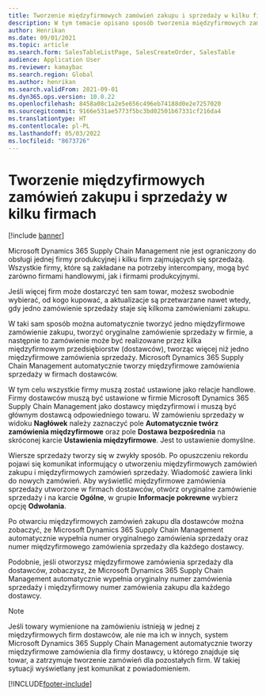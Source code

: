 ```yaml
---
title: Tworzenie międzyfirmowych zamówień zakupu i sprzedaży w kilku firmach
description: W tym temacie opisano sposób tworzenia międzyfirmowych zamówień zakupu lub sprzedaży w kilku firmach
author: Henrikan
ms.date: 09/01/2021
ms.topic: article
ms.search.form: SalesTableListPage, SalesCreateOrder, SalesTable
audience: Application User
ms.reviewer: kamaybac
ms.search.region: Global
ms.author: henrikan
ms.search.validFrom: 2021-09-01
ms.dyn365.ops.version: 10.0.22
ms.openlocfilehash: 8458a08c1a2e5e656c496eb74188d0e2e7257020
ms.sourcegitcommit: 9166e531ae5773f5bc3bd02501b67331cf216da4
ms.translationtype: HT
ms.contentlocale: pl-PL
ms.lasthandoff: 05/03/2022
ms.locfileid: "8673726"
---
```

# <a name="creating-intercompany-purchase-and-sales-orders-in-several-companies"></a>Tworzenie międzyfirmowych zamówień zakupu i sprzedaży w kilku firmach

[!include [banner](../../includes/banner.md)]

Microsoft Dynamics 365 Supply Chain Management nie jest ograniczony do obsługi jednej firmy produkcyjnej i kilku firm zajmujących się sprzedażą. Wszystkie firmy, które są zakładane na potrzeby intercompany, mogą być zarówno firmami handlowymi, jak i firmami produkcyjnymi.

Jeśli więcej firm może dostarczyć ten sam towar, możesz swobodnie wybierać, od kogo kupować, a aktualizacje są przetwarzane nawet wtedy, gdy jedno zamówienie sprzedaży staje się kilkoma zamówieniami zakupu.

W taki sam sposób można automatycznie tworzyć jedno międzyfirmowe zamówienie zakupu, tworzyć oryginalne zamówienie sprzedaży w firmie, a następnie to zamówienie może być realizowane przez kilka międzyfirmowym przedsiębiorstw (dostawców), tworząc więcej niż jedno międzyfirmowe zamówienia sprzedaży. Microsoft Dynamics 365 Supply Chain Management automatycznie tworzy międzyfirmowe zamówienia sprzedaży w firmach dostawców.

W tym celu wszystkie firmy muszą zostać ustawione jako relacje handlowe. Firmy dostawców muszą być ustawione w firmie Microsoft Dynamics 365 Supply Chain Management jako dostawcy międzyfirmowi i muszą być głównym dostawcą odpowiedniego towaru. W zamówieniu sprzedaży w widoku **Nagłówek** należy zaznaczyć pole **Automatycznie twórz zamówienia międzyfirmowe** oraz pole **Dostawa bezpośrednia** na skróconej karcie **Ustawienia międzyfirmowe**. Jest to ustawienie domyślne.

Wiersze sprzedaży tworzy się w zwykły sposób. Po opuszczeniu rekordu pojawi się komunikat informujący o utworzeniu międzyfirmowych zamówień zakupu i międzyfirmowych zamówień sprzedaży. Wiadomość zawiera linki do nowych zamówień. Aby wyświetlić międzyfirmowe zamówienia sprzedaży utworzone w firmach dostawców, otwórz oryginalne zamówienie sprzedaży i na karcie **Ogólne**, w grupie **Informacje pokrewne** wybierz opcję **Odwołania**.

Po otwarciu międzyfirmowych zamówień zakupu dla dostawców można zobaczyć, że Microsoft Dynamics 365 Supply Chain Management automatycznie wypełnia numer oryginalnego zamówienia sprzedaży oraz numer międzyfirmowego zamówienia sprzedaży dla każdego dostawcy.

Podobnie, jeśli otworzysz międzyfirmowe zamówienia sprzedaży dla dostawców, zobaczysz, że Microsoft Dynamics 365 Supply Chain Management automatycznie wypełnia oryginalny numer zamówienia sprzedaży i międzyfirmowy numer zamówienia zakupu dla każdego dostawcy.

> [!NOTE]
> Jeśli towary wymienione na zamówieniu istnieją w jednej z międzyfirmowych firm dostawców, ale nie ma ich w innych, system Microsoft Dynamics 365 Supply Chain Management automatycznie tworzy międzyfirmowe zamówienia dla firmy dostawcy, u którego znajduje się towar, a zatrzymuje tworzenie zamówień dla pozostałych firm. W takiej sytuacji wyświetlany jest komunikat z powiadomieniem.

[!INCLUDE[footer-include](../../includes/footer-banner.md)]
